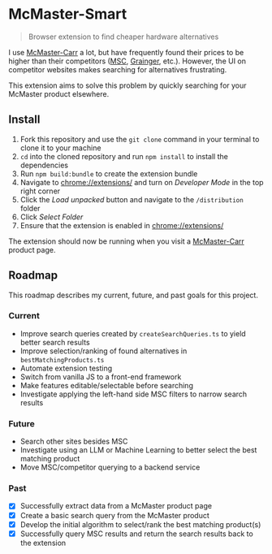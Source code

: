 # McMaster-Smart

> Browser extension to find cheaper hardware alternatives

I use [McMaster-Carr](mcmaster.com) a lot, but have frequently found their prices to be higher than their competitors ([MSC](mscdirect.com), [Grainger](grainger.com), etc.). However, the UI on competitor websites makes searching for alternatives frustrating.

This extension aims to solve this problem by quickly searching for your McMaster product elsewhere.

## Install
1. Fork this repository and use the `git clone` command in your terminal to clone it to your machine
2. `cd` into the cloned repository and run `npm install` to install the dependencies
3. Run `npm build:bundle` to create the extension bundle
4. Navigate to [chrome://extensions/](chrome://extensions/) and turn on _Developer Mode_ in the top right corner
5. Click the _Load unpacked_ button and navigate to the `/distribution` folder
6. Click _Select Folder_
7. Ensure that the extension is enabled in [chrome://extensions/](chrome://extensions/)

The extension should now be running when you visit a [McMaster-Carr](mcmaster.com) product page.

## Roadmap
This roadmap describes my current, future, and past goals for this project. 

### Current
* Improve search queries created by `createSearchQueries.ts` to yield better search results
* Improve selection/ranking of found alternatives in `bestMatchingProducts.ts`
* Automate extension testing
* Switch from vanilla JS to a front-end framework
* Make features editable/selectable before searching
* Investigate applying the left-hand side MSC filters to narrow search results

### Future
* Search other sites besides MSC
* Investigate using an LLM or Machine Learning to better select the best matching product
* Move MSC/competitor querying to a backend service

### Past
- [x] Successfully extract data from a McMaster product page
- [x] Create a basic search query from the McMaster product
- [x] Develop the initial algorithm to select/rank the best matching product(s)
- [x] Successfully query MSC results and return the search results back to the extension
